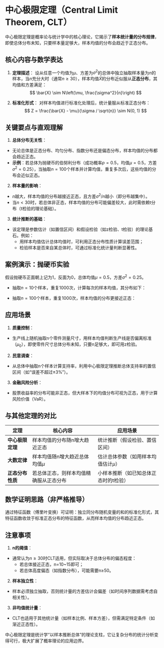 # 中心极限定理（Central Limit Theorem, CLT）

中心极限定理是概率论与统计学中的核心理论，它揭示了**样本统计量的分布规律**，即使总体分布未知，只要样本量足够大，样本均值的分布会趋近于正态分布。

## 核心内容与数学表达

1. **定理描述**：
设从任意一个均值为$\mu$、方差为$\sigma^2$的总体中独立抽取样本量为$n$的样本，当$n$充分大时（通常$n \geq 30$），样本均值$\bar{X}$的分布近似服从**正态分布**，其均值和方差满足：
$$
\bar{X} \sim N\left(\mu, \frac{\sigma^2}{n}\right)
$$

2. **标准化形式**：
对样本均值进行标准化处理后，统计量服从标准正态分布：
$$
Z = \frac{\bar{X} - \mu}{\sigma / \sqrt{n}} \sim N(0, 1)
$$

## 关键要点与直观理解

1. **总体分布无关性**：
- 无论总体是正态分布、均匀分布、指数分布还是偏态分布，样本均值的分布都会趋近正态。
- **示例**：若总体为抛硬币的伯努利分布（成功概率$p=0.5$，均值$\mu=0.5$，方差$\sigma^2=0.25$），当抽取$n=100$个样本并计算均值，重复多次后，这些均值的分布会近似正态。

2. **样本量的影响**：
- $n$越大，样本均值的分布越接近正态，且方差$\sigma^2/n$越小（即分布越集中）。
- 当$n < 30$时，若总体非正态，样本均值的分布可能偏差较大，此时需依赖t分布（t检验的理论基础）。

3. **统计推断的基础**：
- 该定理是参数估计（如置信区间）和假设检验（如z检验、t检验）的理论基石。例如：
  - 用样本均值估计总体均值时，可利用正态分布性质计算误差范围；
  - 检验样本是否来自某总体时，可通过标准化统计量判断显著性。

## 案例演示：抛硬币实验

假设抛硬币正面朝上记为1，反面为0，总体均值$\mu=0.5$，方差$\sigma^2=0.25$。

- 抽取$n=10$个样本，重复1000次，计算每次的样本均值，其分布如下：

- 抽取$n=100$个样本，重复1000次，样本均值的分布更接近正态：
  

## 应用场景

1. **质量控制**：
- 生产线上随机抽取n个零件测量尺寸，用样本均值判断生产线是否偏离标准（$\mu_0$），即使零件尺寸总体分布未知，只要n足够大，即可用z检验。

2. **民意调查**：
- 从总体中抽取n个样本计算支持率，利用中心极限定理推断总体支持率的置信区间（如“误差不超过±3%”）。

3. **金融风险分析**：
- 股票收益率的分布可能非正态，但大样本下的均值分布可视为正态，用于计算风险价值（VaR）。

## 与其他定理的对比

| **定理**         | **核心内容**                                   | **应用场景**                     |
|------------------|----------------------------------------------|--------------------------------|
| **中心极限定理** | 样本均值的分布随n增大趋近正态                | 统计推断（假设检验、置信区间）   |
| **大数定律**     | 样本均值随n增大趋近总体均值$\mu$              | 估计总体参数（如用样本均值估计$\mu$） |
| **正态分布性质** | 若总体正态，则样本均值精确服从正态分布        | 小样本推断（如已知总体正态时的t检验） |

## 数学证明思路（非严格推导）

通过特征函数（傅里叶变换）可证明：独立同分布随机变量的和的标准化形式，其特征函数收敛于标准正态分布的特征函数，从而样本均值的分布趋近正态。

## 注意事项

1. **n的阈值**：
- 通常认为$n \geq 30$时CLT适用，但实际取决于总体分布的偏态程度：
  - 若总体接近正态，n=10~15即可；
  - 若总体高度偏态（如指数分布），可能需要n≥50。

2. **样本独立性**：
- 样本必须独立抽取，否则统计量的方差估计会偏差（如时间序列数据需考虑自相关性）。

3. **非均值统计量**：
- CLT也适用于其他统计量（如样本比例、样本方差），但需满足特定条件（如渐近正态性）。

中心极限定理是统计学“以样本推断总体”的理论支柱，它让复杂分布的统计分析变得可行，极大扩展了概率理论的应用边界。